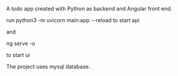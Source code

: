 A todo app created with Python as backend and Angular front end.

run 
python3 -m uvicorn main:app --reload
to start api 

and

ng serve -o

to start ui

The project uses mysql database.

